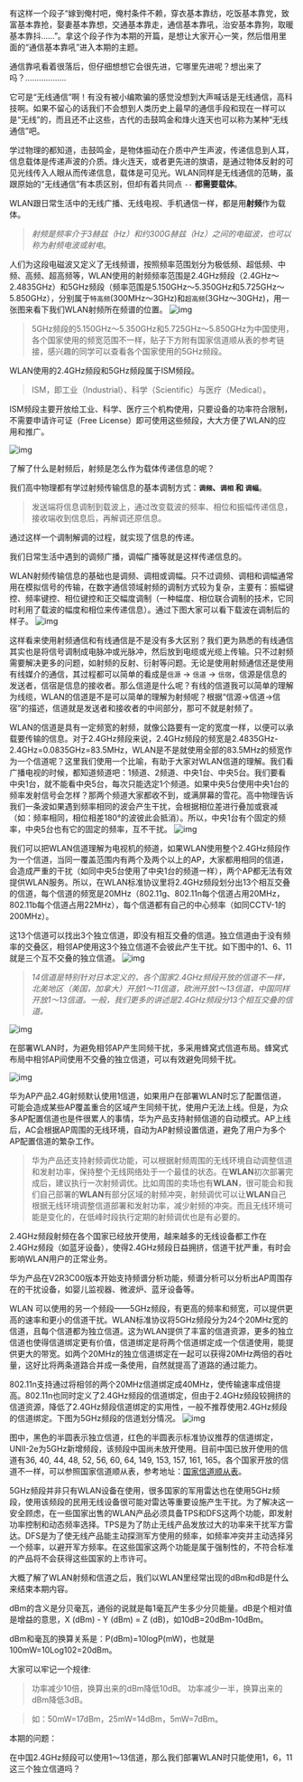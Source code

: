 有这样一个段子“嫁到俺村吧，俺村条件不赖，穿衣基本靠纺，吃饭基本靠党，致富基本靠抢，娶妻基本靠想，交通基本靠走，通信基本靠吼，治安基本靠狗，取暖基本靠抖……”。拿这个段子作为本期的开篇，是想让大家开心一笑，然后借用里面的“通信基本靠吼”进入本期的主题。

通信靠吼看着很落后，但仔细想想它会很先进，它哪里先进呢？想出来了吗？………………

它可是“无线通信”啊！有没有被小编欺骗的感觉没想到大声喊话是无线通信，高科技啊。如果不留心的话我们不会想到人类历史上最早的通信手段和现在一样可以是“无线”的，而且还不止这些，古代的击鼓鸣金和烽火连天也可以称为某种“无线通信”吧。

学过物理的都知道，击鼓鸣金，是物体振动在介质中产生声波，传递信息到人耳，信息载体是传递声波的介质。烽火连天，或者更先进的旗语，是通过物体反射的可见光线传入人眼从而传递信息，载体是可见光。WLAN同样是无线通信的范畴，虽跟原始的“无线通信”有本质区别，但却有着共同点 `--` **都需要载体**。

WLAN跟日常生活中的无线广播、无线电视、手机通信一样，都是用**射频**作为载体。

> *射频是频率介于3赫兹（Hz）和约300G赫兹（Hz）之间的电磁波，也可以称为射频电波或射电*。

人们为这段电磁波又定义了无线频谱，按照频率范围划分为极低频、超低频、中频、高频、超高频等，WLAN使用的射频频率范围是2.4GHz频段（2.4GHz～2.4835GHz）和5GHz频段（频率范围是5.150GHz～5.350GHz和5.725GHz～5.850GHz），分别属于`特高频`(300MHz～3GHz)和`超高频`(3GHz～30GHz)，用一张图来看下我们WLAN射频所在频谱的位置。
 ![img](assets/5390601a28582.PNG)

>5GHz频段的5.150GHz～5.350GHz和5.725GHz～5.850GHz为中国使用，各个国家使用的频宽范围不一样，贴子下方附有国家信道顺从表的参考链接，感兴趣的同学可以查看各个国家使用的5GHz频段。

WLAN使用的2.4GHz频段和5GHz频段属于ISM频段。

>ISM，即工业（Industrial）、科学（Scientific）与医疗（Medical）。

ISM频段主要开放给工业、科学、医疗三个机构使用，只要设备的功率符合限制，不需要申请许可证（Free License）即可使用这些频段，大大方便了WLAN的应用和推广。

 ![img](assets/5390602b83cfc.PNG)

了解了什么是射频后，射频是怎么作为载体传递信息的呢？

我们高中物理都有学过射频传输信息的基本调制方式：**`调频`、`调相` 和 `调幅`**。

> 发送端将信息调制到载波上，通过改变载波的频率、相位和振幅传递信息，接收端收到信息后，再解调还原信息。

通过这样一个调制解调的过程，就实现了信息的传递。

我们日常生活中遇到的调频广播，调幅广播等就是这样传递信息的。

WLAN射频传输信息的基础也是调频、调相或调幅。只不过调频、调相和调幅通常用在模拟信号的传输，在数字通信领域射频的调制方式较为复杂，主要有：振幅键控、频率键控、相位键控和正交幅度调制（一种幅度、相位联合调制的技术，它同时利用了载波的幅度和相位来传递信息）。通过下图大家可以看下载波在调制后的样子。
 ![img](assets/5390604dc570a.PNG)

这样看来使用射频通信和有线通信是不是没有多大区别？我们更为熟悉的有线通信其实也是将信号调制成电脉冲或光脉冲，然后放到电缆或光缆上传输。只不过射频需要解决更多的问题，如射频的反射、衍射等问题。无论是使用射频通信还是使用有线媒介的通信，其过程都可以简单的看成是`信源` -> `信道` -> `信宿`，信源是信息的发送者，信宿是信息的接收者。那么信道是什么呢？有线的信道我可以简单的理解为线缆，WLAN的信道是不是可以简单的理解为射频呢？根据“信源->信道->信宿”的描述，信道就是发送者和接收者的中间部分，那可不就是射频了。

WLAN的信道是具有一定频宽的射频，就像公路要有一定的宽度一样，以便可以承载要传输的信息。对于2.4GHz频段来说，2.4GHz频段的频宽是2.4835GHz-2.4GHz=0.0835GHz=83.5MHz，WLAN是不是就使用全部的83.5MHz的频宽作为一个信道呢？这里我们使用一个比喻，有助于大家对WLAN信道的理解。我们看广播电视的时候，都知道频道吧：1频道、2频道、中央1台、中央5台。我们要看中央1台，就不能看中央5台，每次只能选定1个频道。如果中央5台使用中央1台的频率发射信号会怎样？那两个频道大家都收不到，或满屏幕的雪花。高中物理告诉我们一条波如果遇到频率相同的波会产生干扰，会根据相位差进行叠加或衰减（如：频率相同，相位相差180°的波彼此会抵消）。所以，中央1台有个固定的频率，中央5台也有它的固定的频率，互不干扰。
 ![img](assets/5390606269338.png)

我们可以把WLAN信道理解为电视机的频道，如果WLAN使用整个2.4GHz频段作为一个信道，当同一覆盖范围内有两个及两个以上的AP，大家都用相同的信道，会造成严重的干扰（如同中央5台使用了中央1台的频道一样），两个AP都无法有效提供WLAN服务。所以，在WLAN标准协议里将2.4GHz频段划分出13个相互交叠的信道，每个信道的频宽是20MHz（802.11g、802.11n每个信道占用20MHz，802.11b每个信道占用22MHz），每个信道都有自己的中心频率（如同CCTV-1的200MHz）。

这13个信道可以找出3个独立信道，即没有相互交叠的信道。独立信道由于没有频率的交叠区，相邻AP使用这3个独立信道不会彼此产生干扰。如下图中的1、6、11就是三个互不交叠的独立信道。
 ![img](assets/53906236740a9.PNG)

> *14信道是特别针对日本定义的，各个国家2.4GHz频段开放的信道不一样，北美地区（美国，加拿大）开放1～11信道，欧洲开放1～13信道，中国同样开放1～13信道。一般，我们更多的讲述是2.4GHz频段分13个相互交叠的信道。*

 ![img](assets/539062482e6d2.png)

在部署WLAN时，为避免相邻AP产生同频干扰，多采用蜂窝式信道布局。蜂窝式布局中相邻AP间使用不交叠的独立信道，可以有效避免同频干扰。

 ![img](assets/5390625da1f6c.PNG)

华为AP产品2.4G射频默认使用1信道，如果用户在部署WLAN时忘了配置信道，可能会造成某些AP覆盖重合的区域产生同频干扰，使用户无法上线。但是，为众多AP配置信道也是件很累人的事情，华为产品支持射频信道的自动模式。AP上线后，AC会根据AP周围的无线环境，自动为AP射频设置信道，避免了用户为多个AP配置信道的繁杂工作。

> 华为产品还支持射频调优功能，可以根据射频周围的无线环境自动调整信道和发射功率，保持整个无线网络处于一个最佳的状态。在**WLAN**初次部署完成后，建议执行一次射频调优。比如周围的卖场也有**WLAN**，很可能会和我们自己部署的**WLAN**有部分区域的射频冲突，射频调优可以让**WLAN**自己根据无线环境调整信道部署和发射功率，减少射频的冲突。而且无线环境可能是变化的，在低峰时段执行定期的射频调优也是有必要的。

2.4GHz频段射频在各个国家已经放开使用，越来越多的无线设备都工作在2.4GHz频段（如蓝牙设备），使得2.4GHz频段日益拥挤，信道干扰严重，有时会影响WLAN用户的正常业务。

华为产品在V2R3C00版本开始支持频谱分析功能，频谱分析可以分析出AP周围存在的干扰设备，如婴儿监视器、微波炉、蓝牙设备等。

WLAN 可以使用的另一个频段——5GHz频段，有更高的频率和频宽，可以提供更高的速率和更小的信道干扰。WLAN标准协议将5GHz频段分为24个20MHz宽的信道，且每个信道都为独立信道。这为WLAN提供了丰富的信道资源，更多的独立信道也使得信道绑定更有价值，信道绑定是将两个信道绑定成一个信道使用，能提供更大的带宽。如两个20MHz的独立信道绑定在一起可以获得20MHz两倍的吞吐量，这好比将两条道路合并成一条使用，自然就提高了道路的通过能力。

802.11n支持通过将相邻的两个20MHz信道绑定成40MHz，使传输速率成倍提高。802.11n也同时定义了2.4GHz频段的信道绑定，但由于2.4GHz频段较拥挤的信道资源，降低了2.4GHz频段信道绑定的实用性，一般不推荐使用2.4GHz频段的信道绑定。下图为5GHz频段的信道划分情况。
 ![img](assets/53906281b1437.png)

图中，黑色的半圆表示独立信道，红色的半圆表示标准协议推荐的信道绑定，UNII-2e为5GHz新增频段，该频段中国尚未放开使用。目前中国已放开使用的信道有36, 40, 44, 48, 52, 56, 60, 64, 149, 153, 157, 161, 165。各个国家开放的信道不一样，可以参照国家信道顺从表，参考地址：[国家信道顺从表](assets/国家码与信道顺从表.pdf)。

5GHz频段并非只有WLAN设备在使用，很多国家的军用雷达也在使用5GHz频段，使用该频段的民用无线设备很可能对雷达等重要设施产生干扰。为了解决这一安全顾虑，在一些国家出售的WLAN产品必须具备TPS和DFS这两个功能，即发射功率控制和动态频率选择。TPS是为了防止无线产品发放过大的功率来干扰军方雷达。DFS是为了使无线产品能主动探测军方使用的频率，如频率冲突并主动选择另一个频率，以避开军方频率。在这些国家这两个功能是属于强制性的，不符合标准的产品将不会获得这些国家的上市许可。

大概了解了WLAN射频和信道之后，我们以WLAN里经常出现的dBm和dB是什么来结束本期内容。

dBm的含义是分贝毫瓦，通俗的说就是每1毫瓦产生多少分贝能量。dB是个相对值是增益的意思，X (dBm) - Y (dBm) = Z (dB)，如10dB=20dBm-10dBm。

dBm和毫瓦的换算关系是：P(dBm)=10logP(mW)，也就是100mW=10Log102=20dBm。

大家可以牢记一个规律: 

> 功率减少10倍，换算出来的dBm降低10dB。
> 功率减少一半，换算出来的dBm降低3dB。

>如：50mW=17dBm，25mW=14dBm，5mW=7dBm。

 

本期的问题：

在中国2.4GHz频段可以使用1～13信道，那么我们部署WLAN时只能使用1，6，11这三个独立信道吗？